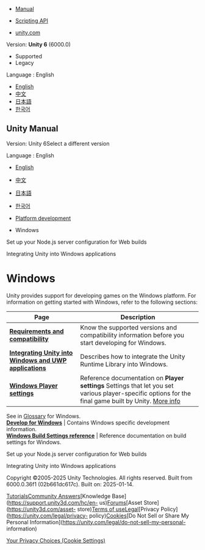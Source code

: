 [](https://docs.unity3d.com)

  * [Manual](../Manual/index.html)
  * [Scripting API](../ScriptReference/index.html)

  * [unity.com](https://unity.com/)

Version: **Unity 6** (6000.0)

  * Supported
  * Legacy

Language : English

  * [English](/Manual/Windows.html)
  * [中文](/cn/current/Manual/Windows.html)
  * [日本語](/ja/current/Manual/Windows.html)
  * [한국어](/kr/current/Manual/Windows.html)

[](https://docs.unity3d.com)

## Unity Manual

Version: Unity 6Select a different version

Language : English

  * [English](/Manual/Windows.html)
  * [中文](/cn/current/Manual/Windows.html)
  * [日本語](/ja/current/Manual/Windows.html)
  * [한국어](/kr/current/Manual/Windows.html)

  * [Platform development ](PlatformSpecific.html)
  * Windows

[](web-server-config-nodejs.html)

Set up your Node.js server configuration for Web builds

[](UnityasaLibrary-Windows.html)

Integrating Unity into Windows applications

# Windows

Unity provides support for developing games on the Windows platform. For
information on getting started with Windows, refer to the following sections:

**Page** | **Description**  
---|---  
**[Requirements and compatibility](system-requirements.html#desktop)** | Know the supported versions and compatibility information before you start developing for Windows.  
**[Integrating Unity into Windows and UWP applications](UnityasaLibrary-Windows.html)** | Describes how to integrate the Unity Runtime Library into Windows.  
**[Windows Player settings](playersettings-windows.html)** | Reference documentation on **Player settings** Settings that let you set various player-specific options for the final game built by Unity. [More info](class-PlayerSettings.html)  
See in [Glossary](Glossary.html#PlayerSettings) for Windows.  
**[Develop for Windows](windows-develop.html)** | Contains Windows specific development information.  
**[Windows Build Settings reference](WindowsStandaloneBinaries.html)** | Reference documentation on build settings for Windows.  
  
[](web-server-config-nodejs.html)

Set up your Node.js server configuration for Web builds

[](UnityasaLibrary-Windows.html)

Integrating Unity into Windows applications

Copyright ©2005-2025 Unity Technologies. All rights reserved. Built from
6000.0.36f1 (02b661dc617c). Built on: 2025-01-14.

[Tutorials](https://learn.unity.com/)[Community
Answers](https://answers.unity3d.com)[Knowledge
Base](https://support.unity3d.com/hc/en-
us)[Forums](https://forum.unity3d.com)[Asset Store](https://unity3d.com/asset-
store)[Terms of
use](https://docs.unity3d.com/Manual/TermsOfUse.html)[Legal](https://unity.com/legal)[Privacy
Policy](https://unity.com/legal/privacy-
policy)[Cookies](https://unity.com/legal/cookie-policy)[Do Not Sell or Share
My Personal Information](https://unity.com/legal/do-not-sell-my-personal-
information)

[Your Privacy Choices (Cookie Settings)](javascript:void\(0\);)

